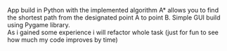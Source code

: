 App build in Python with the implemented algorithm A* allows you to find the shortest path from the designated point A to point B. Simple GUI build using Pygame library.  
As i gained some experience i will refactor whole task (just for fun to see how much my code improves by time)

